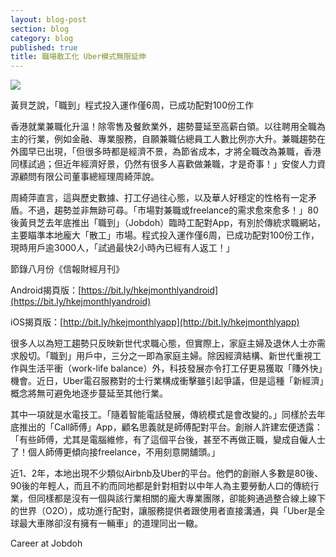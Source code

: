 ```yaml
---
layout: blog-post
section: blog
category: blog
published: true
title: 職場散工化 Uber模式無限延伸
---
```

![]({{site.baseurl}}/media/4aug.png)

黃貝芝說，「職到」程式投入運作僅6周，已成功配對100份工作

香港就業兼職化升溫！除零售及餐飲業外，趨勢蔓延至高薪白領。以往聘用全職為主的行業，例如金融、專業服務，自願兼職佔總員工人數比例亦大升。兼職趨勢在外國早已出現，「但很多時都是經濟不景，為節省成本，才將全職改為兼職，香港同樣試過；但近年經濟好景，仍然有很多人喜歡做兼職，才是奇事！」安俊人力資源顧問有限公司董事總經理周綺萍說。

周綺萍直言，這與歷史數據、打工仔過往心態，以及華人好穩定的性格有一定矛盾。不過，趨勢並非無跡可尋。「市場對兼職或freelance的需求愈來愈多！」80後黃貝芝去年底推出「職到」（Jobdoh）臨時工配對App，有別於傳統求職網站，主要瞄準本地龐大「散工」市場。程式投入運作僅6周，已成功配對100份工作，現時用戶逾3000人，「試過最快2小時內已經有人返工！」

節錄八月份《信報財經月刊》

Android揭頁版：[https://bit.ly/hkejmonthlyandroid](https://bit.ly/hkejmonthlyandroid)

iOS揭頁版：[http://bit.ly/hkejmonthlyapp](http://bit.ly/hkejmonthlyapp)

很多人以為短工趨勢只反映新世代求職心態，但實際上，家庭主婦及退休人士亦需求殷切。「職到」用戶中，三分之一即為家庭主婦。除因經濟結構、新世代重視工作與生活平衝（work-life balance）外，科技發展亦令打工仔更易獲取「賺外快」機會。近日，Uber電召服務對的士行業構成衝擊雖引起爭議，但是這種「新經濟」概念將無可避免地逐步蔓延至其他行業。

其中一項就是水電技工。「隨着智能電話發展，傳統模式是會改變的。」同樣於去年底推出的「Call師傅」App，顧名思義就是師傅配對平台。創辦人許建宏便透露：「有些師傅，尤其是電腦維修，有了這個平台後，甚至不再做正職，變成自僱人士了！個人師傅更傾向接freelance，不用刻意開舖頭。」

近1、2年，本地出現不少類似Airbnb及Uber的平台。他們的創辦人多數是80後、90後的年輕人，而且不約而同地都是針對相對以中年人為主要勞動人口的傳統行業，但同樣都是沒有一個與該行業相關的龐大專業團隊，卻能夠通過整合線上線下的世界（O2O），成功進行配對，讓服務提供者跟使用者直接溝通，與「Uber是全球最大車隊卻沒有擁有一輛車」的道理同出一轍。

Career at Jobdoh

